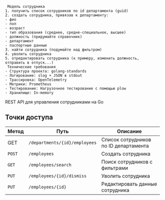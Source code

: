 ```
 Модель сотрудника
1. получить список сотрудников по id департамента (guid)
2. создать сотрудника, привязав к департаменту:
- фио
- пол
- возраст
- тип образования (среднее, средне-специальное, высшее)
- должность (придумайте справочник)
- департамент
- паспортные данные
3. найти сотрудника (подумайте над фильтром)
4. уволить сотрудника
5. отредактировать сотрудника (к примеру, изменить должность, отправить в отпуск...)
 Технические требования
- Структура проекта: golang-standards
- Логирование: slog + JSON в stdout
- Трассировка: OpenTelemetry
- Метрики: Prometheus
- Тестирование: Нагрузочное тестирование с помощью plow
- Хранилище: In-memory
```
REST API для управления сотрудниками на Go
## Точки доступа
| Метод | Путь | Описание |
|-------|------|-----------|
| GET | `/departments/{id}/employees` | Список сотрудников по ID департамента |
| `POST` | `/employees` | Создать сотрудника |
| `GET` | `/employees/search` | Поиск сотрудников с фильтрами |
| `PUT` | `/employees/{id}/dismiss` | Уволить сотрудника |
| `PUT` | `/employees/{id}` | Редактировать данные сотрудника |




